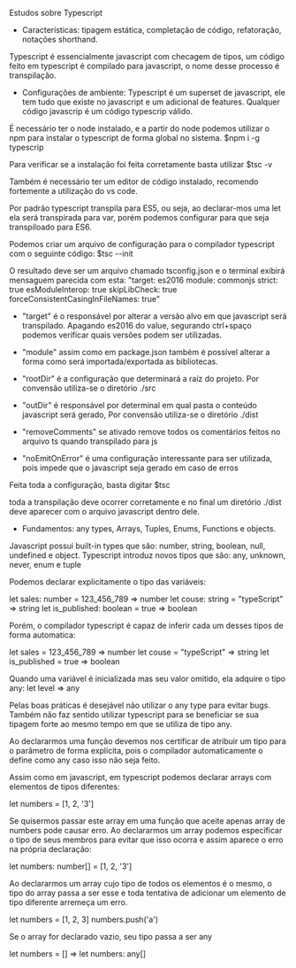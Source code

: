 Estudos sobre Typescript

- Características:
tipagem estática, completação de código, refatoração, notações shorthand.

Typescript é essencialmente javascript com checagem de tipos, um código feito em typescript é compilado para javascript, o nome desse processo é transpilação.

- Configurações de ambiente:
Typescript é um superset de javascript, ele tem tudo que existe no javascript e um adicional de features. Qualquer código javascrip é um código typescrip válido.

É necessário ter o node instalado, e a partir do node podemos utilizar o npm para instalar o typescript de forma global no sistema.
$npm i -g typescrip

Para verificar se a instalação foi feita corretamente basta utilizar
$tsc -v

Também é necessário ter um editor de código instalado, recomendo fortemente a utilização do vs code.

Por padrão typescript transpila para ES5, ou seja, ao declarar-mos uma let ela será transpirada para var, porém podemos configurar para que seja transpiloado para ES6.

Podemos criar um arquivo de configuração para o compilador typescript com o seguinte código:
$tsc --init

O resultado deve ser um arquivo chamado tsconfig.json e o terminal exibirá mensaguem parecida com esta:
"target: es2016
  module: commonjs
  strict: true
  esModuleInterop: true
  skipLibCheck: true
  forceConsistentCasingInFileNames: true"

- "target" é o responsável por alterar a versão alvo em que javascript será transpilado. Apagando es2016 do value, segurando ctrl+spaço podemos verificar quais versões podem ser utilizadas.

- "module" assim como em package.json também é possível alterar a forma como será importada/exportada as bibliotecas.

- "rootDir" é a configuração que determinará a raíz do projeto. Por convensão utiliza-se o diretório ./src

- "outDir" é responsável por determinal em qual pasta o conteúdo javascript será gerado, Por convensão utiliza-se o diretório ./dist

- "removeComments" se ativado remove todos os comentários feitos no arquivo ts quando transpilado para js

- "noEmitOnError" é uma configuração interessante para ser utilizada, pois impede que o javascript seja gerado em caso de erros

Feita toda a configuração, basta digitar
$tsc

toda a transpilação deve ocorrer corretamente e no final um diretório ./dist deve aparecer com o arquivo javascript dentro dele.

- Fundamentos: any types, Arrays, Tuples, Enums, Functions e objects.

Javascript possui built-in types que são: number, string, boolean, null, undefined e object.
Typescript introduz novos tipos que são: any, unknown, never, enum e tuple

Podemos declarar explicitamente o tipo das variáveis:

let sales: number = 123_456_789 => number
let couse: string = "typeScript" => string
let is_published: boolean = true => boolean

Porém, o compilador typescript é capaz de inferir cada um desses tipos de forma automatica:

let sales = 123_456_789 => number
let couse = "typeScript" => string
let is_published = true => boolean

Quando uma variável é inicializada mas seu valor omitido, ela adquire o tipo any:
let level => any

Pelas boas práticas é desejável não utilizar o any type para evitar bugs. Também não faz sentido utilizar typescript para se beneficiar se sua tipagem forte ao mesmo tempo em que se utiliza de tipo any.

Ao declararmos uma função devemos nos certificar de atribuir um tipo para o parâmetro de forma explícita, pois o compilador automaticamente o define como any caso isso não seja feito.

Assim como em javascript, em typescript podemos declarar arrays com elementos de tipos diferentes:

let numbers = [1, 2, '3']

Se quisermos passar este array em uma função que aceite apenas array de numbers pode causar erro.
Ao declararmos um array podemos especificar o tipo de seus membros para evitar que isso ocorra e assim aparece o erro na própria declaração:

let numbers: number[] = [1, 2, '3']

Ao declararmos um array cujo tipo de todos os elementos é o mesmo, o tipo do array passa a ser esse e toda tentativa de adicionar um elemento de tipo diferente arremeça um erro.

let numbers = [1, 2, 3]
numbers.push('a')

Se o array for declarado vazio, seu tipo passa a ser any

let numbers = [] => let numbers: any[]


